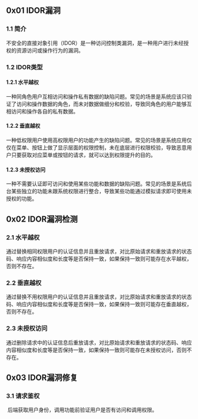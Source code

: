 ## 0x01 IDOR漏洞

### 1.1 简介		

​	不安全的直接对象引用（IDOR）是一种访问控制类漏洞，是一种用户进行未经授权的资源访问或操作行为的漏洞。

### 1.2 IDOR类型

#### 1.2.1 水平越权

​	一种同角色用户互相访问和操作私有数据的缺陷问题。常见的场景是系统应该只验证了访问和操作数据的角色，而未对数据做细分和校验，导致同角色的用户能够互相访问和操作各自的私有数据。

#### 1.2.2 垂直越权

​	一种低权限用户使用高权限用户的功能产生的缺陷问题。常见的场景是系统应用仅仅在菜单、按钮上做了显示层面的权限控制，未在底层进行权限校验，导致恶意用户只要获取对应菜单或按钮的请求，就可以达到权限提升的目的。

#### 1.2.3 未授权访问

​	一种不需要认证即可访问和使用某些功能和数据的缺陷问题。常见的场景是系统后台某些独立的功能未跟系统权限进行整合，导致某些功能通过模拟请求即可使用未授权的功能。

## 0x02 IDOR漏洞检测

### 2.1 水平越权

​	通过替换相同权限用户的认证信息并且重放请求，对比原始请求和重放请求的状态码、响应内容相似度和长度等是否保持一致，如果保持一致则可能存在水平越权，否则不存在。

### 2.2 垂直越权

​	通过替换不用权限用户的认证信息并且重放请求，对比原始请求和重放请求的状态码、响应内容相似度和长度等是否保持一致，如果保持一致则可能存在垂直越权，否则不存在。

### 2.3 未授权访问

​	通过删除请求中的认证信息后重放请求，对比原始请求和重放请求的状态码、响应内容相似度和长度等是否保持一致，如果保持一致则可能存在未授权访问，否则不存在。

## 0x03 IDOR漏洞修复

### 3.1 请求鉴权

​	后端获取用户身份，调用功能前验证用户是否有访问和调用权限。

